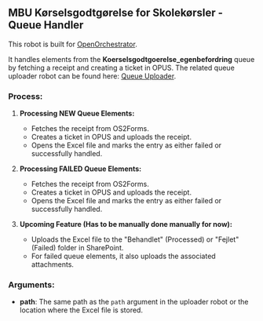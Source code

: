 ## MBU Kørselsgodtgørelse for Skolekørsler - Queue Handler

This robot is built for [OpenOrchestrator](https://github.com/itk-dev-rpa/OpenOrchestrator).

It handles elements from the **Koerselsgodtgoerelse_egenbefordring** queue by fetching a receipt and creating a ticket in OPUS. The related queue uploader robot can be found here: [Queue Uploader](https://github.com/AAK-MBU/MBU_Koerselsgodtgoerelse_Skolekoersler_Queue_Uploader).

### Process:

1. **Processing NEW Queue Elements:**
    - Fetches the receipt from OS2Forms.
    - Creates a ticket in OPUS and uploads the receipt.
    - Opens the Excel file and marks the entry as either failed or successfully handled.

2. **Processing FAILED Queue Elements:**
    - Fetches the receipt from OS2Forms.
    - Creates a ticket in OPUS and uploads the receipt.
    - Opens the Excel file and marks the entry as either failed or successfully handled.

3. **Upcoming Feature (Has to be manually done manually for now):**
    - Uploads the Excel file to the "Behandlet" (Processed) or "Fejlet" (Failed) folder in SharePoint.
    - For failed queue elements, it also uploads the associated attachments.

### Arguments:

- **path**: The same path as the `path` argument in the uploader robot or the location where the Excel file is stored.
